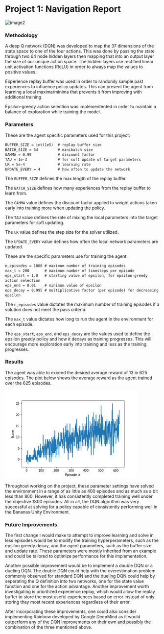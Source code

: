 [//]: # (Image References)

[image1]: https://user-images.githubusercontent.com/10624937/42135619-d90f2f28-7d12-11e8-8823-82b970a54d7e.gif "Trained Agent"

# Project 1: Navigation Report

![image2][image1]

### Methodology

A deep Q network (DQN) was developed to map the 37 dimensions of the state space to one of the four actions. This was done by passing the state through two 64 node hidden layers then mapping that into an output layer the size of our unique action space. The hidden layers use rectified linear unit activation functions (ReLU) in order to always map the values to positive values.

Experience replay buffer was used in order to randomly sample past experiences to influence policy updates. This can prevent the agent from learning a local maxima/minima that prevents it from improving with additional training.

Epsilon-greedy action selection was implementented in order to maintain a balance of exploration while training the model.

### Parameters

These are the agent specific parameters used for this project:

```
BUFFER_SIZE = int(1e5)  # replay buffer size
BATCH_SIZE = 64         # minibatch size
GAMMA = 0.99            # discount factor
TAU = 1e-3              # for soft update of target parameters
LR = 5e-4               # learning rate 
UPDATE_EVERY = 4        # how often to update the network
```

The `BUFFER_SIZE` defines the max length of the replay buffer.

The `BATCH_SIZE` defines how many experiences from the replay buffer to learn from.

The `GAMMA` value defines the discount factor applied to weight actions taken early into training more when updating the policy.

The `TAU` value defines the rate of mixing the local 
parameters into the target parameters for soft updating.

The `LR` value defines the step size for the solver utilized.

The `UPDATE_EVERY` value defines how often the local network parameters are updated.

These are the specific parameters use for training the agent:
```
n_episodes = 1800 # maximum number of training episodes
max_t = 200       # maximum number of timesteps per episode
eps_start = 1.0   # starting value of epsilon, for epsilon-greedy action selection
eps_end = 0.01    # minimum value of epsilon
eps_decay = 0.995 # multiplicative factor (per episode) for decreasing epsilon
```

The `n_episodes` value dictates the maximum number of training episodes if a solution does not meet the pass criteria.

The `max_t` value dictates how long to run the agent in the environment for each episode.

The `eps_start`, `eps_end`, and `eps_decay` are the values used to define the epsilon greedy policy and how it decays as training progresses. This will encourage more exploration early into training and less as the training progresses.

### Results

The agent was able to exceed the desired average reward of 13 in 625 episodes. The plot below shows the average reward as the agent trained over the 625 episodes.

![Image2](results_plot.png)

Throughout working on the project, these parameter settings have solved the environment in a range of as little as 400 episodes and as much as a bit less than 800. However, it has consistently completed training well under the objective 1800 episodes. All in all, the DQN algorithm was very successful at solving for a policy capable of consistently performing well in the Bananas Unity Environment.

### Future Improvements

The first change I would make to attempt to improve learning and solve in less episodes would be to modify the training hyperperameters, such as the epsilon greedy decay, and the agent parameters, such as the buffer size and update rate. These parameters were mostly inherited from an example and could be tailored to optimize performance for this implementation.

Another possible improvement would be to implement a double DQN or a dueling DQN. The double DQN could help with the overestimation problem commonly observed for standard DQN and the dueling DQN could help by seperating the Q definition into two networks, one for the state value function and one for the action advantage. Another improvement worth investigating is prioritized experience replay, which would allow the replay buffer to store the most useful experiences based on error instead of only storing they most recent experiences regardless of their error. 

After incorporating these improvements, one could also consider implementing Rainbow developed by Google DeepMind as it would outperform any of the DQN improvements on their own and possibly the combination of the three mentioned above.

